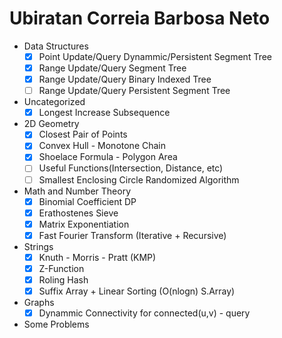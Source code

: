 # Ubiratan Correia Barbosa Neto

* Data Structures
	* [x] Point Update/Query Dynammic/Persistent Segment Tree
	* [x] Range Update/Query Segment Tree
	* [x] Range Update/Query Binary Indexed Tree
	* [ ] Range Update/Query Persistent Segment Tree
	
* Uncategorized
	* [x] Longest Increase Subsequence
		
*  2D Geometry
	* [x] Closest Pair of Points
	* [x] Convex Hull - Monotone Chain
	* [x] Shoelace Formula - Polygon Area
	* [ ] Useful Functions(Intersection, Distance, etc)
	* [ ] Smallest Enclosing Circle Randomized Algorithm

* Math and Number Theory
	* [x] Binomial Coefficient DP
	* [x] Erathostenes Sieve
	* [x] Matrix Exponentiation
	* [x] Fast Fourier Transform (Iterative + Recursive)
	
* Strings
	* [x] Knuth - Morris - Pratt (KMP)
	* [x] Z-Function
	* [x] Roling Hash
	* [x] Suffix Array + Linear Sorting (O(nlogn) S.Array)

* Graphs
	* [x] Dynammic Connectivity for connected(u,v) - query 	
 
* Some Problems
	
